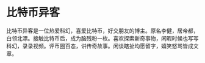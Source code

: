 # 比特币异客

比特币异客是一位热爱科幻，喜爱比特币，好交朋友的博主。原名李健，居帝都，白领北漂。接触比特币后，成为脑残粉一枚。喜欢探索新奇事物，闲暇时候也写写科幻，录录视频。评币圈百态，讲传奇故事。闲谈瞎扯均愿留字，嬉笑怒骂皆成文章。 
